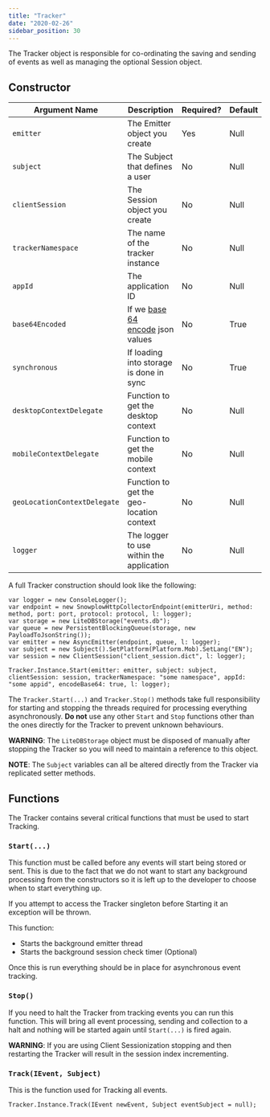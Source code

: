 ```yaml
---
title: "Tracker"
date: "2020-02-26"
sidebar_position: 30
---
```


The Tracker object is responsible for co-ordinating the saving and sending of events as well as managing the optional Session object.

## Constructor

| **Argument Name** | **Description** | **Required?** | **Default** |
| --- | --- | --- | --- |
| `emitter` | The Emitter object you create | Yes | Null |
| `subject` | The Subject that defines a user | No | Null |
| `clientSession` | The Session object you create | No | Null |
| `trackerNamespace` | The name of the tracker instance | No | Null |
| `appId` | The application ID | No | Null |
| `base64Encoded` | If we [base 64 encode](https://en.wikipedia.org/wiki/Base64) json values | No | True |
| `synchronous` | If loading into storage is done in sync | No | True |
| `desktopContextDelegate` | Function to get the desktop context | No | Null |
| `mobileContextDelegate` | Function to get the mobile context | No | Null |
| `geoLocationContextDelegate` | Function to get the geo-location context | No | Null |
| `logger` | The logger to use within the application | No | Null |

A full Tracker construction should look like the following:

```
var logger = new ConsoleLogger();
var endpoint = new SnowplowHttpCollectorEndpoint(emitterUri, method: method, port: port, protocol: protocol, l: logger);
var storage = new LiteDBStorage("events.db");
var queue = new PersistentBlockingQueue(storage, new PayloadToJsonString());
var emitter = new AsyncEmitter(endpoint, queue, l: logger);
var subject = new Subject().SetPlatform(Platform.Mob).SetLang("EN");
var session = new ClientSession("client_session.dict", l: logger);

Tracker.Instance.Start(emitter: emitter, subject: subject, clientSession: session, trackerNamespace: "some namespace", appId: "some appid", encodeBase64: true, l: logger);
```

The `Tracker.Start(...)` and `Tracker.Stop()` methods take full responsibility for starting and stopping the threads required for processing everything asynchronously. **Do not** use any other `Start` and `Stop` functions other than the ones directly for the Tracker to prevent unknown behaviours.

**WARNING**: The `LiteDBStorage` object must be disposed of manually after stopping the Tracker so you will need to maintain a reference to this object.

**NOTE**: The `Subject` variables can all be altered directly from the Tracker via replicated setter methods.

## Functions

The Tracker contains several critical functions that must be used to start Tracking.

### `Start(...)`

This function must be called before any events will start being stored or sent. This is due to the fact that we do not want to start any background processing from the constructors so it is left up to the developer to choose when to start everything up.

If you attempt to access the Tracker singleton before Starting it an exception will be thrown.

This function:

- Starts the background emitter thread
- Starts the background session check timer (Optional)

Once this is run everything should be in place for asynchronous event tracking.

### `Stop()`

If you need to halt the Tracker from tracking events you can run this function. This will bring all event processing, sending and collection to a halt and nothing will be started again until `Start(...)` is fired again.

**WARNING**: If you are using Client Sessionization stopping and then restarting the Tracker will result in the session index incrementing.

### `Track(IEvent, Subject)`

This is the function used for Tracking all events.

```
Tracker.Instance.Track(IEvent newEvent, Subject eventSubject = null);
```
